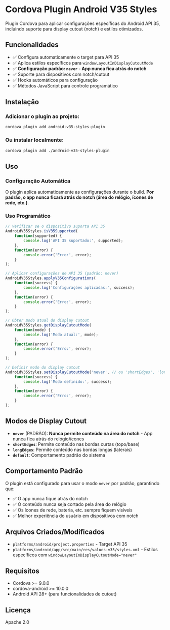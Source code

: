 # Cordova Plugin Android V35 Styles

Plugin Cordova para aplicar configurações específicas do Android API 35, incluindo suporte para display cutout (notch) e estilos otimizados.

## Funcionalidades

- ✅ Configura automaticamente o target para API 35
- ✅ Aplica estilos específicos para `windowLayoutInDisplayCutoutMode`
- ✅ **Configuração padrão: `never` - App nunca fica atrás do notch**
- ✅ Suporte para dispositivos com notch/cutout
- ✅ Hooks automáticos para configuração
- ✅ Métodos JavaScript para controle programático

## Instalação

### Adicionar o plugin ao projeto:

```bash
cordova plugin add android-v35-styles-plugin
```

### Ou instalar localmente:

```bash
cordova plugin add ./android-v35-styles-plugin
```

## Uso

### Configuração Automática

O plugin aplica automaticamente as configurações durante o build. **Por padrão, o app nunca ficará atrás do notch (área do relógio, ícones de rede, etc.)**.

### Uso Programático

```javascript
// Verificar se o dispositivo suporta API 35
AndroidV35Styles.isV35Supported(
    function(supported) {
        console.log('API 35 suportado:', supported);
    },
    function(error) {
        console.error('Erro:', error);
    }
);

// Aplicar configurações de API 35 (padrão: never)
AndroidV35Styles.applyV35Configurations(
    function(success) {
        console.log('Configurações aplicadas:', success);
    },
    function(error) {
        console.error('Erro:', error);
    }
);

// Obter modo atual do display cutout
AndroidV35Styles.getDisplayCutoutMode(
    function(mode) {
        console.log('Modo atual:', mode);
    },
    function(error) {
        console.error('Erro:', error);
    }
);

// Definir modo do display cutout
AndroidV35Styles.setDisplayCutoutMode('never', // ou 'shortEdges', 'longEdges'
    function(success) {
        console.log('Modo definido:', success);
    },
    function(error) {
        console.error('Erro:', error);
    }
);
```

## Modos de Display Cutout

- **`never`** (PADRÃO): **Nunca permite conteúdo na área do notch** - App nunca fica atrás do relógio/ícones
- **`shortEdges`**: Permite conteúdo nas bordas curtas (topo/base)
- **`longEdges`**: Permite conteúdo nas bordas longas (laterais)
- **`default`**: Comportamento padrão do sistema

## Comportamento Padrão

O plugin está configurado para usar o modo `never` por padrão, garantindo que:
- ✅ O app nunca fique atrás do notch
- ✅ O conteúdo nunca seja cortado pela área do relógio
- ✅ Os ícones de rede, bateria, etc. sempre fiquem visíveis
- ✅ Melhor experiência do usuário em dispositivos com notch

## Arquivos Criados/Modificados

- `platforms/android/project.properties` - Target API 35
- `platforms/android/app/src/main/res/values-v35/styles.xml` - Estilos específicos com `windowLayoutInDisplayCutoutMode="never"`

## Requisitos

- Cordova >= 9.0.0
- cordova-android >= 10.0.0
- Android API 28+ (para funcionalidades de cutout)

## Licença

Apache 2.0 